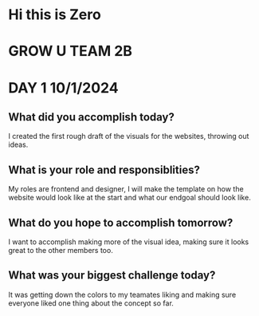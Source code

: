 # Hi this is Zero

# GROW U TEAM 2B

# DAY 1 10/1/2024

## What did you accomplish today?
I created the first rough draft of the visuals for the websites, throwing out ideas.

## What is your role and responsiblities?
My roles are frontend and designer, I will make the template on how the website would look like at the start and what our endgoal should look like.

## What do you hope to accomplish tomorrow?
I want to accomplish making more of the visual idea, making sure it looks great to the other members too.

## What was your biggest challenge today?
It was getting down the colors to my teamates liking and making sure everyone liked one thing about the concept so far.